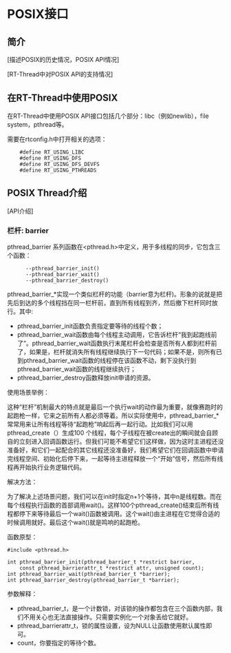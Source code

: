 # POSIX接口 #

## 简介 ##

[描述POSIX的历史情况，POSIX API情况]

[RT-Thread中对POSIX API的支持情况]

## 在RT-Thread中使用POSIX ##

在RT-Thread中使用POSIX API接口包括几个部分：libc（例如newlib），file system，pthread等。

需要在rtconfig.h中打开相关的选项：

~~~{.c}
    #define RT_USING_LIBC
    #define RT_USING_DFS
    #define RT_USING_DFS_DEVFS
    #define RT_USING_PTHREADS
~~~

## POSIX Thread介绍 ##

[API介绍]

### 栏杆: barrier ###

pthread_barrier 系列函数在<pthread.h>中定义，用于多线程的同步，它包含三个函数：

~~~{.c}
      --pthread_barrier_init()
      --pthread_barrier_wait()
      --pthread_barrier_destroy()
~~~

pthread_barrier_*实现一个类似栏杆的功能（barrier意为栏杆)。形象的说就是把先后到达的多个线程挡在同一栏杆前，直到所有线程到齐，然后撤下栏杆同时放行。其中:

* pthread_barrier_init函数负责指定要等待的线程个数；
* pthread_barrier_wait函数由每个线程主动调用，它告诉栏杆“我到起跑线前了”。pthread_barrier_wait函数执行末尾栏杆会检查是否所有人都到栏杆前了，如果是，栏杆就消失所有线程继续执行下一句代码；如果不是，则所有已到pthread_barrier_wait函数的线程停在该函数不动，剩下没执行到pthread_barrier_wait函数的线程继续执行；
* pthread_barrier_destroy函数释放init申请的资源。

使用场景举例：

这种“栏杆”机制最大的特点就是最后一个执行wait的动作最为重要，就像赛跑时的起跑枪一样，它来之前所有人都必须等着。所以实际使用中，pthread_barrier_*常常用来让所有线程等待“起跑枪”响起后再一起行动。比如我们可以用pthread_create（）生成100 个线程，每个子线程在被create出的瞬间就会自顾自的立刻进入回调函数运行。但我们可能不希望它们这样做，因为这时主进程还没准备好，和它们一起配合的其它线程还没准备好，我们希望它们在回调函数中申请完线程空间、初始化后停下来，一起等待主进程释放一个“开始”信号，然后所有线程再开始执行业务逻辑代码。

解决方法：

为了解决上述场景问题，我们可以在init时指定n+1个等待，其中n是线程数。而在每个线程执行函数的首部调用wait()。这样100个pthread_create()结束后所有线程都停下来等待最后一个wait()函数被调用。这个wait()由主进程在它觉得合适的时候调用就好。最后这个wait()就是鸣响的起跑枪。

函数原型：

~~~{.c}
#include <pthread.h>

int pthread_barrier_init(pthread_barrier_t *restrict barrier, 
    const pthread_barrierattr_t *restrict attr, unsigned count);
int pthread_barrier_wait(pthread_barrier_t *barrier);
int pthread_barrier_destroy(pthread_barrier_t *barrier);
~~~

参数解释：

* pthread_barrier_t，是一个计数锁，对该锁的操作都包含在三个函数内部，我们不用关心也无法直接操作。只需要实例化一个对象丢给它就好。
* pthread_barrierattr_t，锁的属性设置，设为NULL让函数使用默认属性即可。
* count，你要指定的等待个数。
